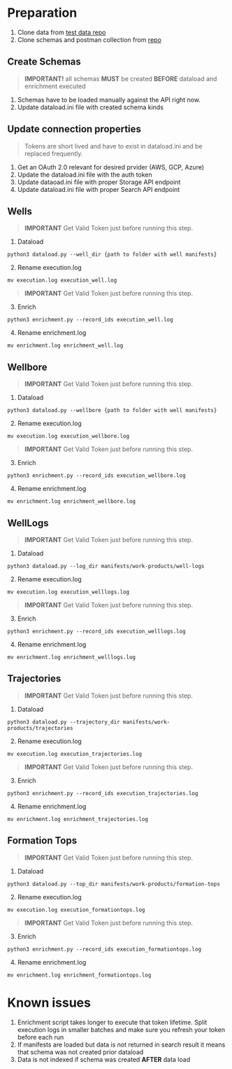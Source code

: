 # Preparation
1. Clone data from [test data repo](https://dev.azure.com/slb-des-ext-collaboration/open-data-ecosystem/_git/osdu-test-data)
2. Clone schemas and postman collection from [repo](https://dev.azure.com/slb-des-ext-collaboration/open-data-ecosystem/_git/opendes-osdu-test-data)

## Create Schemas
> __IMPORTANT!__ all schemas __MUST__ be created __BEFORE__ dataload and enrichment executed
1. Schemas have to be loaded manually against the API right now.
2. Update dataload.ini file with created schema kinds

## Update connection properties

> Tokens are short lived and have to exist in dataload.ini and be replaced frequently.

1. Get an OAuth 2.0 relevant for desired prvider (AWS, GCP, Azure)
2. Update the dataload.ini file with the auth token
3. Update dataoad.ini file with proper Storage API endpoint
4. Update dataload.ini file with proper Search API endpoint


## Wells

> __IMPORTANT__ Get Valid Token just before running this step.

1. Dataload 

```
python3 dataload.py --well_dir {path to folder with well manifests}
```

2. Rename execution.log  
```
mv execution.log execution_well.log
```

> __IMPORTANT__ Get Valid Token just before running this step.

3. Enrich 
```
python3 enrichment.py --record_ids execution_well.log
```

4. Rename enrichment.log 
```
mv enrichment.log enrichment_well.log
```

## Wellbore

> __IMPORTANT__ Get Valid Token just before running this step.

1. Dataload 
```
python3 dataload.py --wellbore {path to folder with well manifests}
```

2. Rename execution.log  
```
mv execution.log execution_wellbore.log
```

> __IMPORTANT__ Get Valid Token just before running this step.

3. Enrich 
```
python3 enrichment.py --record_ids execution_wellbore.log
```

4. Rename enrichment.log 
```
mv enrichment.log enrichment_wellbore.log
```



## WellLogs

> __IMPORTANT__ Get Valid Token just before running this step.

1. Dataload 
```
python3 dataload.py --log_dir manifests/work-products/well-logs
```

2. Rename execution.log  
```
mv execution.log execution_welllogs.log
```

> __IMPORTANT__ Get Valid Token just before running this step.

3. Enrich 
```
python3 enrichment.py --record_ids execution_welllogs.log
```

4. Rename enrichment.log 
```
mv enrichment.log enrichment_welllogs.log
```



## Trajectories

> __IMPORTANT__ Get Valid Token just before running this step.

1. Dataload 
```
python3 dataload.py --trajectory_dir manifests/work-products/trajectories
```

2. Rename execution.log  
```
mv execution.log execution_trajectories.log
```

> __IMPORTANT__ Get Valid Token just before running this step.

3. Enrich 
```
python3 enrichment.py --record_ids execution_trajectories.log
```

4. Rename enrichment.log 
```
mv enrichment.log enrichment_trajectories.log
```



## Formation Tops

> __IMPORTANT__ Get Valid Token just before running this step.

1. Dataload 
```
python3 dataload.py --top_dir manifests/work-products/formation-tops
```

2. Rename execution.log  
```
mv execution.log execution_formationtops.log
```

> __IMPORTANT__ Get Valid Token just before running this step.

3. Enrich 
```
python3 enrichment.py --record_ids execution_formationtops.log
```

4. Rename enrichment.log 
```
mv enrichment.log enrichment_formationtops.log
```

# Known issues
1. Enrichment script takes longer to execute that token lifetime. Split execution logs in smaller batches and make sure you refresh your token before each run
2. If manifests are loaded but data is not returned in search result it means that schema was not created prior dataload
3. Data is not indexed if schema was created __AFTER__ data load